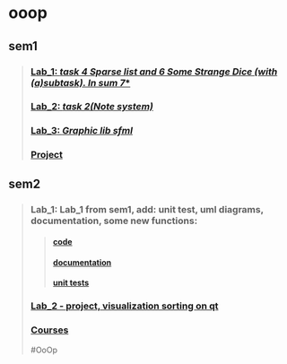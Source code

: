 # ooop
## sem1
>### [**Lab_1**: *task 4 Sparse list and 6 Some Strange Dice (with (a)subtask). In sum 7**](https://github.com/viktormuzyka/ooop/tree/main/src/sem1/Lab1)
>### [**Lab_2**: *task 2(Note system)*](https://github.com/viktormuzyka/ooop/tree/main/src/sem1/Lab2)
>### [**Lab_3**: *Graphic lib sfml*](https://github.com/viktormuzyka/ooop/tree/main/src/sem1/Lab3)
>### [**Project**](https://github.com/BubbleGuys/projectX/tree/main)
##  sem2
>### **Lab_1**: Lab_1 from sem1, add: unit test, uml diagrams, documentation, some new functions:
>>#### [code](https://github.com/viktormuzyka/ooop/tree/main/src/sem2/lab_1)
>>#### [documentation](https://viktormuzyka.github.io/lab1_docs/)
>>#### [unit tests](https://github.com/viktormuzyka/ooop/tree/main/src/sem2/lab_1(tests))
>### [**Lab_2 - project, visualization sorting on qt**](https://github.com/VisualizationSorting/SortingVisualization)
>### [**Courses**](https://github.com/viktormuzyka/ooop/tree/main/src/Courses)
>#OoOp

